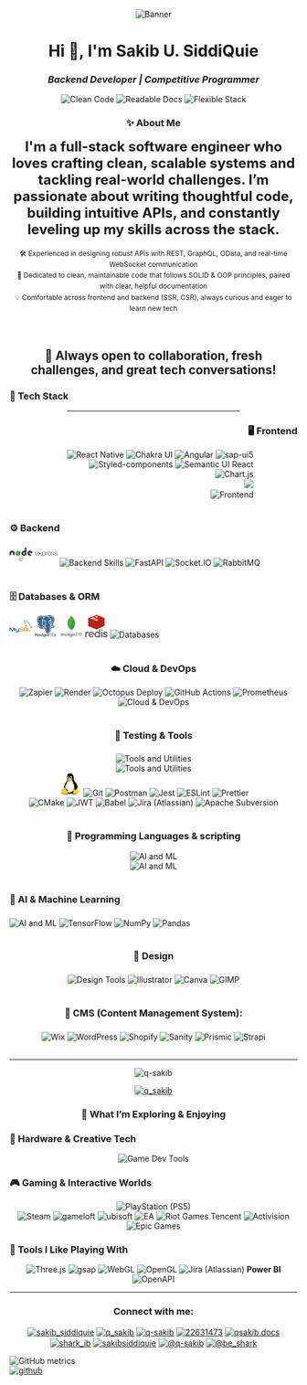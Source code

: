 <p align="center">
  <img src="https://pbs.twimg.com/profile_banners/1050429916217466880/1655775506/600x200" alt="Banner" />
</p>

<h1 align="center">Hi 👋, I'm Sakib U. SiddiQuie</h1>
<h3 align="center"><i>Backend Developer | Competitive Programmer</i></h3>
<p align="center">
  <img src="https://img.shields.io/badge/Code-Clean-blue?style=flat&logo=visualstudio" alt="Clean Code" />
  <img src="https://img.shields.io/badge/Docs-Readable-green?style=flat&logo=markdown" alt="Readable Docs" />
  <img src="https://img.shields.io/badge/Stack-Flexible-purple?style=flat&logo=stackshare" alt="Flexible Stack" />
</p>


<h3 align="center">✨ About Me</h3>

<h4 align="center" style="font-size:24px; max-width: 700px; margin: auto;">
  I'm a full-stack software engineer who loves crafting clean, scalable systems and tackling real-world challenges. I’m passionate about writing thoughtful code, building intuitive APIs, and constantly leveling up my skills across the stack.
</h4>
<p align="center" style="font-size:12px; max-width: 700px; margin: 1.5em auto; line-height: 1.6;">
  🛠️ Experienced in designing robust APIs with REST, GraphQL, OData, and real-time WebSocket communication<br/>
  🧪 Dedicated to clean, maintainable code that follows SOLID & OOP principles, paired with clear, helpful documentation<br/>
  💡 Comfortable across frontend and backend (SSR, CSR), always curious and eager to learn new tech<br/><br/>
</p>


<h2 align="center" style="margin-top: 2em;">
  💬 Always open to collaboration, fresh challenges, and great tech conversations!
</h2>



### 🧰 Tech Stack
<hr style="width:60%; margin:auto;" />


### 
<h3 align="right">🖥️ Frontend</h3>

<p align="right" style="max-width: 350px; margin: auto;">

  <img src="https://reactnative.dev/img/header_logo.svg" alt="React Native" width="40" height="40"/>
  <img src="https://cdn.simpleicons.org/chakraui/319795" alt="Chakra UI" width="40" />
  <img src="https://cdn.simpleicons.org/angular/DD0031" alt="Angular" width="40" />
  <img src="https://cdn.simpleicons.org/sap/0FAAFF" alt="sap-ui5" width="40" />
  <img src="https://cdn.simpleicons.org/styledcomponents/DB7093" alt="Styled-components" width="40" />
  <img src="https://cdn.simpleicons.org/semanticuireact/00B7D8" alt="Semantic UI React" width="40" />
  <img src="https://cdn.simpleicons.org/chartdotjs/FF6384" alt="Chart.js" width="40" />
  <br/>
  <img src="https://skillicons.dev/icons?i=angular,nextjs,react,redux,sass&theme=light" />
  <br/>
  <img src="https://skillicons.dev/icons?i=tailwind,bootstrap,materialui&theme=light" alt="Frontend" />
  </br>
  </br>
</p>

<h3 align="left">⚙️ Backend</h3>

<p align="left">

  <img src="https://raw.githubusercontent.com/devicons/devicon/master/icons/nodejs/nodejs-original-wordmark.svg" alt="Node.js" width="40" height="40"/>
  <img src="https://raw.githubusercontent.com/devicons/devicon/master/icons/express/express-original-wordmark.svg" alt="Express" width="40" height="40"/>
  <img src="https://skillicons.dev/icons?i=deno,django,flask,laravel&theme=light" alt="Backend Skills" />
  <img src="https://cdn.simpleicons.org/fastapi/009688" alt="FastAPI" width="40" />
  <img src="https://cdn.simpleicons.org/socketdotio/010101" alt="Socket.IO" width="40" />
  <img src="https://cdn.simpleicons.org/rabbitmq/FF6600" alt="RabbitMQ" width="40" />
</br>
</br>
</p>
<h3 align="left">🗄️ Databases & ORM</h3>

<p align="left">
  
  <img src="https://raw.githubusercontent.com/devicons/devicon/master/icons/mysql/mysql-original-wordmark.svg" alt="MySQL" width="40" height="40"/>
  <img src="https://raw.githubusercontent.com/devicons/devicon/master/icons/postgresql/postgresql-original-wordmark.svg" alt="PostgreSQL" width="40" height="40"/>
  <img src="https://raw.githubusercontent.com/devicons/devicon/master/icons/mongodb/mongodb-original-wordmark.svg" alt="MongoDB" width="40" height="40"/>
  <img src="https://raw.githubusercontent.com/devicons/devicon/master/icons/redis/redis-original-wordmark.svg" alt="Redis" width="40" height="40"/>
  <img src="https://skillicons.dev/icons?i=sqlite,dynamodb,prisma&theme=light" alt="Databases" />
  </br>
</br>
</p>
<h3 align="center">☁️ Cloud & DevOps</h3>


<p align="center">
  <img src="https://www.vectorlogo.zone/logos/zapier/zapier-icon.svg" alt="Zapier" width="40" height="40"/>
  <img src="https://cdn.simpleicons.org/render/000000" alt="Render" width="40" />
  <img src="https://cdn.simpleicons.org/octopusdeploy/009FDA" alt="Octopus Deploy" width="40" />
  <img src="https://cdn.simpleicons.org/githubactions/2088FF" alt="GitHub Actions" width="40" />
  <img src="https://cdn.simpleicons.org/prometheus/E6522C" alt="Prometheus" width="40" />
  <br/>
  <img src="https://skillicons.dev/icons?i=docker,kubernetes,cloudflare,netlify,vercel,heroku,aws,googlecloud,azure,firebase&theme=light&perline=5" alt="Cloud & DevOps" />
</br>
</br>
</p>
<h3 align="center">🧪 Testing & Tools</h3>

### 
<p align="center">
  <img src="https://skillicons.dev/icons?i=vscode,notion,npm,yarn,pnpm&theme=light" alt="Tools and Utilities" />
  <br/>
  <img src="https://skillicons.dev/icons?i=webpack,github,gitlab,bitbucket&theme=light" alt="Tools and Utilities" />
  <br/>
  <img src="https://raw.githubusercontent.com/devicons/devicon/master/icons/linux/linux-original.svg" alt="Linux" width="40" height="40"/>
  <img src="https://www.vectorlogo.zone/logos/git-scm/git-scm-icon.svg" alt="Git" width="40" height="40"/>
  <img src="https://www.vectorlogo.zone/logos/getpostman/getpostman-icon.svg" alt="Postman" width="40" height="40"/>
  <img src="https://www.vectorlogo.zone/logos/jestjsio/jestjsio-icon.svg" alt="Jest" width="40" height="40"/>
  <img src="https://cdn.simpleicons.org/eslint/4B32C3" alt="ESLint" width="40" />
  <img src="https://cdn.simpleicons.org/prettier/F7B93E" alt="Prettier" width="40" />
  <br/>
  <img src="https://cdn.simpleicons.org/cmake/064F8C" alt="CMake" width="40" />
  <img src="https://cdn.simpleicons.org/jsonwebtokens/000000" alt="JWT" width="40" />
  <img src="https://cdn.simpleicons.org/babel/F9DC3E" alt="Babel" width="40" />
  <img src="https://cdn.simpleicons.org/atlassian/0052CC" alt="Jira (Atlassian)" width="40" />
  <img src="https://cdn.simpleicons.org/subversion/809CC9" alt="Apache Subversion" width="40" />
  </br>
</br>
</p>
<h3 align="center">🧠 Programming Languages & scripting</h3>

<p align="center">
  <img src="https://skillicons.dev/icons?i=python,php,ts,js,c,cpp&theme=light&perline=6" alt="AI and ML" />
  </br>
  <img src="https://skillicons.dev/icons?i=html,css,bash,powershell,cmake&theme=light&perline=6" alt="AI and ML" />
  </br>
  </br>
</p>
<h3 align="left">🤖 AI & Machine Learning</h3>

### 
<p align="left">
    <img src="https://skillicons.dev/icons?i=pytorch&theme=light" alt="AI and ML" />
    <img src="https://www.vectorlogo.zone/logos/tensorflow/tensorflow-icon.svg" alt="TensorFlow" width="40" height="40"/>
    <img src="https://cdn.simpleicons.org/numpy/013243" alt="NumPy" width="40" />
    <img src="https://cdn.simpleicons.org/pandas/150458" alt="Pandas" width="40" />
    </br>
    </br>
</p>
<h3 align="center">🎨 Design</h3>

### 
<p align="center">
  <img src="https://skillicons.dev/icons?i=figma,photoshop&theme=light" alt="Design Tools" />
  <img src="https://www.vectorlogo.zone/logos/adobe_illustrator/adobe_illustrator-icon.svg" alt="Illustrator" width="40" height="40"/>
  <img src="https://cdn.simpleicons.org/canva/00C4CC" alt="Canva" width="40" />
  <img src="https://cdn.simpleicons.org/gimp/5C5543" alt="GIMP" width="40" />
  </br>
</br>
</p>
<h3 align="center">🎨 CMS (Content Management System):</h3>

### 
<p align="center">
  <img src="https://cdn.simpleicons.org/wix/000000" alt="Wix" width="40" />
  <img src="https://cdn.simpleicons.org/wordpress/21759B" alt="WordPress" width="40" />
  <img src="https://cdn.simpleicons.org/shopify/7AB55C" alt="Shopify" width="40" />
  <img src="https://cdn.simpleicons.org/sanity/FF2B4F" alt="Sanity" width="40" />
  <img src="https://cdn.simpleicons.org/prismic/484A7A" alt="Prismic" width="40" />
  <img src="https://cdn.simpleicons.org/strapi/8E75FF" alt="Strapi" width="40" />
  </br>
</br>
</p>

---

<p align="center">
  <img src="https://komarev.com/ghpvc/?username=q-sakib&label=Profile%20views&color=0e75b6&style=flat" alt="q-sakib" />
</p>

<p align="center">
  <a href="https://twitter.com/q_sakib" target="_blank">
    <img src="https://img.shields.io/twitter/follow/q_sakib?logo=twitter&style=for-the-badge" alt="q_sakib" />
  </a>
</p>


<h3 align="center">🎯 What I’m Exploring & Enjoying</h3>

### 🔬 Hardware & Creative Tech
<p align="center">
  <img src="https://skillicons.dev/icons?i=raspberrypi,arduino,unity,unrealengine&theme=light" alt="Game Dev Tools" />
</p>

### 🎮 Gaming & Interactive Worlds
<p align="center">
  <img src="https://cdn.simpleicons.org/playstation/003791" alt="PlayStation (PS5)" width="40" />
<br/>
  <img src="https://cdn.simpleicons.org/steam/000000" alt="Steam" width="40" />
  <img src="https://cdn.simpleicons.org/gameloft/000000" alt="gameloft" width="40" />
  <img src="https://cdn.simpleicons.org/ubisoft/000000" alt="ubisoft" width="40" />
  <img src="https://cdn.simpleicons.org/ea/00A2E8" alt="EA" width="40" />
  <img src="https://cdn.simpleicons.org/riotgames/F24823" alt="Riot Games" width="40" />
  <span>Tencent</span>
  <img src="https://cdn.simpleicons.org/activision/094189" alt="Activision" width="40" />
  <img src="https://cdn.simpleicons.org/epicgames/313131" alt="Epic Games" width="40" />
</p>

### 🧠 Tools I Like Playing With
<p align="center">
  <img src="https://cdn.simpleicons.org/threedotjs/000000" alt="Three.js" width="40" />
  <img src="https://cdn.simpleicons.org/gsap/0AE448" alt="gsap" width="40" />
  <img src="https://cdn.simpleicons.org/webgl/E34F26" alt="WebGL" width="40" />
  <img src="https://cdn.simpleicons.org/opengl/5586A4" alt="OpenGL" width="40" />
  <img src="https://cdn.simpleicons.org/atlassian/0052CC" alt="Jira (Atlassian)" width="40" />
  <span> <b>Power BI</b></span>
  <img src="https://cdn.simpleicons.org/openapiinitiative/6BA539" alt="OpenAPI" width="40" />
  </p>

---






<h3 align="center">Connect with me:</h3>
<p align="center">
<a href="https://dev.to/sakib_siddiquie" target="blank"><img align="center" src="https://raw.githubusercontent.com/rahuldkjain/github-profile-readme-generator/master/src/images/icons/Social/devto.svg" alt="sakib_siddiquie" height="30" width="40" /></a>
<a href="https://twitter.com/q_sakib" target="blank"><img align="center" src="https://raw.githubusercontent.com/rahuldkjain/github-profile-readme-generator/master/src/images/icons/Social/twitter.svg" alt="q_sakib" height="30" width="40" /></a>
<a href="https://linkedin.com/in/q-sakib" target="blank"><img align="center" src="https://raw.githubusercontent.com/rahuldkjain/github-profile-readme-generator/master/src/images/icons/Social/linked-in-alt.svg" alt="q-sakib" height="30" width="40" /></a>
<a href="https://stackoverflow.com/users/22631473" target="blank"><img align="center" src="https://raw.githubusercontent.com/rahuldkjain/github-profile-readme-generator/master/src/images/icons/Social/stack-overflow.svg" alt="22631473" height="30" width="40" /></a>
<a href="https://fb.com/qsakib.docs" target="blank"><img align="center" src="https://raw.githubusercontent.com/rahuldkjain/github-profile-readme-generator/master/src/images/icons/Social/facebook.svg" alt="qsakib.docs" height="30" width="40" /></a>
<a href="https://instagram.com/shark_ib" target="blank"><img align="center" src="https://raw.githubusercontent.com/rahuldkjain/github-profile-readme-generator/master/src/images/icons/Social/instagram.svg" alt="shark_ib" height="30" width="40" /></a>
<a href="https://www.behance.net/sakibsiddiquie" target="blank"><img align="center" src="https://raw.githubusercontent.com/rahuldkjain/github-profile-readme-generator/master/src/images/icons/Social/behance.svg" alt="sakibsiddiquie" height="30" width="40" /></a>
<a href="https://medium.com/@q-sakib" target="blank"><img align="center" src="https://raw.githubusercontent.com/rahuldkjain/github-profile-readme-generator/master/src/images/icons/Social/medium.svg" alt="@q-sakib" height="30" width="40" /></a>
<a href="https://www.youtube.com/c/@be_shark" target="blank"><img align="center" src="https://raw.githubusercontent.com/rahuldkjain/github-profile-readme-generator/master/src/images/icons/Social/youtube.svg" alt="@be_shark" height="30" width="40" /></a>
</p>





![GitHub metrics](https://metrics.lecoq.io/q-sakib)  
[<img src='https://cdn.jsdelivr.net/npm/simple-icons@3.0.1/icons/github.svg' alt='github' height='40'>](https://github.com/q-sakib)


